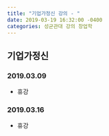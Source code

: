 ```yaml
---
title: "기업가정신 강의 - "
date: 2019-03-19 16:32:00 -0400
categories: 성균관대 강의 창업학
---
```


## 기업가정신
### 2019.03.09

 - 휴강

### 2019.03.16

  - 휴강